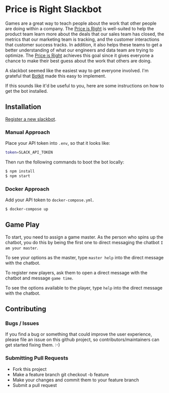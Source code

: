 # Price is Right Slackbot

Games are a great way to teach people about the work that other people
are doing within a company.
The [Price is Right][0] is well-suited to help the product team learn more
about the deals that our sales team has closed, the metrics that our marketing
team is tracking, and the customer interactions that customer success tracks.
In addition, it also helps these teams to get a better understanding of what
our engineers and data team are trying to optimize.
The [Price is Right][0] achieves this goal since it gives everyone a chance to
make their best guess about the work that others are doing.

A slackbot seemed like the easiest way to get everyone involved.
I'm grateful that [Botkit](https://www.botkit.ai/) made this easy to implement.

If this sounds like it'd be useful to you, here are some instructions on how
to get the bot installed.

## Installation

[Register a new slackbot](http://my.slack.com/services/new/bot).

### Manual Approach

Place your API token into `.env`, so that it looks like:

```bash
token=SLACK_API_TOKEN
```

Then run the following commands to boot the bot locally:

```bash
$ npm install
$ npm start
```

### Docker Approach

Add your API token to `docker-compose.yml`.

```bash
$ docker-compose up
```

## Game Play

To start, you need to assign a game master. As the person who spins up the
chatbot, you do this by being the first one to direct messaging the
chatbot `I am your master`.

To see your options as the master, type `master help` into the direct message
with the chatbot.

To register new players, ask them to open a direct message with the chatbot and
message `game time`.

To see the options available to the player, type `help` into the direct message
with the chatbot.

## Contributing

### Bugs / Issues

If you find a bug or something that could improve the user experience,
please file an issue on this github project,
so contributors/maintainers can get started fixing them. :-)

### Submitting Pull Requests

- Fork this project
- Make a feature branch git checkout -b feature
- Make your changes and commit them to your feature branch
- Submit a pull request

[0]: https://en.wikipedia.org/wiki/The_Price_Is_Right
